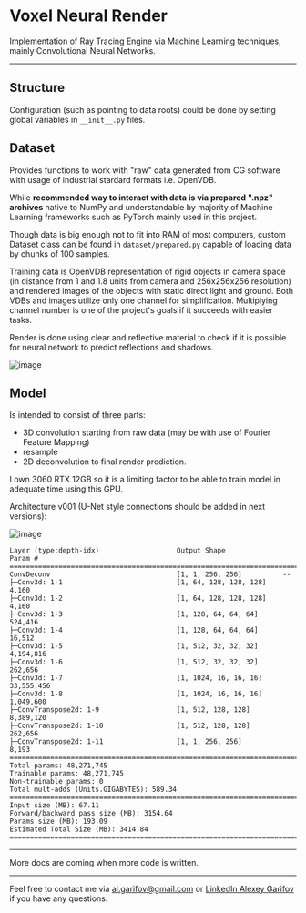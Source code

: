 # Voxel Neural Render
Implementation of Ray Tracing Engine via Machine Learning techniques, mainly Convolutional Neural Networks.
___
## Structure
Configuration (such as pointing to data roots) could be done by setting global variables in `__init__.py` files.

## Dataset
Provides functions to work with "raw" data generated from CG software with usage of industrial stardard formats i.e. OpenVDB. 

While **recommended way to interact with data is via prepared ".npz" archives** native to NumPy and understandable by majority of Machine Learning frameworks such as PyTorch mainly used in this project.

Though data is big enough not to fit into RAM of most computers, custom Dataset class can be found in `dataset/prepared.py` capable of loading data by chunks of 100 samples. 

Training data is OpenVDB representation of rigid objects in camera space (in distance from 1 and 1.8 units from camera and 256x256x256 resolution) and rendered images of the objects with static direct light and ground. 
Both VDBs and images utilize only one channel for simplification. 
Multiplying channel number is one of the project's goals if it succeeds with easier tasks.

Render is done using clear and reflective material to check if it is possible for neural network to predict reflections and shadows.

![image](https://github.com/Al-Garifov/VoxelNeuralRender/assets/113169696/40b0751c-404b-4c5f-9989-aae2235dea91)

## Model
Is intended to consist of three parts: 
- 3D convolution starting from raw data (may be with use of Fourier Feature Mapping)
- resample
- 2D deconvolution to final render prediction.

I own 3060 RTX 12GB so it is a limiting factor to be able to train model in adequate time using this GPU.

Architecture v001 (U-Net style connections should be added in next versions):

![image](https://github.com/Al-Garifov/VoxelNeuralRender/assets/113169696/d4d226b4-2df3-4fa1-83c7-5a0fba56ab65)

```==========================================================================================
Layer (type:depth-idx)                   Output Shape              Param #
==========================================================================================
ConvDeconv                               [1, 1, 256, 256]          --
├─Conv3d: 1-1                            [1, 64, 128, 128, 128]    4,160
├─Conv3d: 1-2                            [1, 64, 128, 128, 128]    4,160
├─Conv3d: 1-3                            [1, 128, 64, 64, 64]      524,416
├─Conv3d: 1-4                            [1, 128, 64, 64, 64]      16,512
├─Conv3d: 1-5                            [1, 512, 32, 32, 32]      4,194,816
├─Conv3d: 1-6                            [1, 512, 32, 32, 32]      262,656
├─Conv3d: 1-7                            [1, 1024, 16, 16, 16]     33,555,456
├─Conv3d: 1-8                            [1, 1024, 16, 16, 16]     1,049,600
├─ConvTranspose2d: 1-9                   [1, 512, 128, 128]        8,389,120
├─ConvTranspose2d: 1-10                  [1, 512, 128, 128]        262,656
├─ConvTranspose2d: 1-11                  [1, 1, 256, 256]          8,193
==========================================================================================
Total params: 48,271,745
Trainable params: 48,271,745
Non-trainable params: 0
Total mult-adds (Units.GIGABYTES): 589.34
==========================================================================================
Input size (MB): 67.11
Forward/backward pass size (MB): 3154.64
Params size (MB): 193.09
Estimated Total Size (MB): 3414.84
==========================================================================================
```

___
More docs are coming when more code is written.
___

Feel free to contact me via [al.garifov@gmail.com](mailto:al.garifov@gmail.com) or [LinkedIn Alexey Garifov](https://www.linkedin.com/in/alexey-garifov/) if you have any questions.


